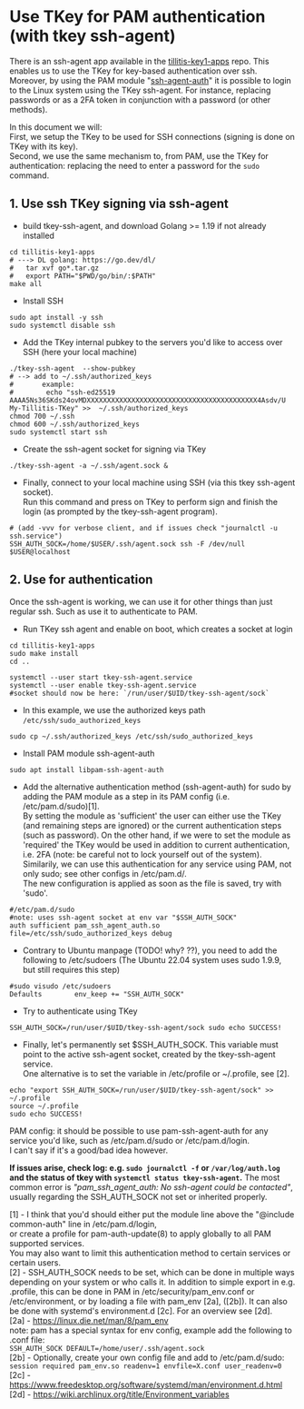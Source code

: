 # Use TKey for PAM authentication (with tkey ssh-agent)

There is an ssh-agent app available in the [tillitis-key1-apps](https://github.com/tillitis/tillitis-key1-apps) repo.
This enables us to use the TKey for key-based authentication over ssh.
Moreover, by using the PAM module "[ssh-agent-auth](https://manpages.ubuntu.com/manpages/bionic/man8/pam_ssh_agent_auth.8.html)" it is possible to login to the Linux system using the TKey ssh-agent.
For instance, replacing passwords or as a 2FA token in conjunction with a password (or other methods).

In this document we will: \
First, we setup the TKey to be used for SSH connections (signing is done on TKey with its key). \
Second, we use the same mechanism to, from PAM, use the TKey for authentication: replacing the need to enter a password for the `sudo` command.

## 1. Use ssh TKey signing via ssh-agent


- build tkey-ssh-agent, and download Golang >= 1.19 if not already installed

```
cd tillitis-key1-apps
# ---> DL golang: https://go.dev/dl/
#   tar xvf go*.tar.gz
#   export PATH="$PWD/go/bin/:$PATH"
make all
```

- Install SSH

```
sudo apt install -y ssh
sudo systemctl disable ssh
```

- Add the TKey internal pubkey to the servers you'd like to access over SSH (here your local machine)

```
./tkey-ssh-agent  --show-pubkey
# --> add to ~/.ssh/authorized_keys
#       example:
#        echo "ssh-ed25519 AAAA5Ns36SKds24ovMDXXXXXXXXXXXXXXXXXXXXXXXXXXXXXXXXXXXXXXXXXX4Asdv/U My-Tillitis-TKey" >>  ~/.ssh/authorized_keys
chmod 700 ~/.ssh
chmod 600 ~/.ssh/authorized_keys
sudo systemctl start ssh
```

- Create the ssh-agent socket for signing via TKey

```
./tkey-ssh-agent -a ~/.ssh/agent.sock &
```

- Finally, connect to your local machine using SSH (via this tkey ssh-agent socket). \
Run this command and press on TKey to perform sign and finish the login (as prompted by the tkey-ssh-agent program).

```
# (add -vvv for verbose client, and if issues check "journalctl -u ssh.service")
SSH_AUTH_SOCK=/home/$USER/.ssh/agent.sock ssh -F /dev/null $USER@localhost
```


## 2. Use for authentication

Once the ssh-agent is working, we can use it for other things than just regular ssh.
Such as use it to authenticate to PAM.

- Run TKey ssh agent and enable on boot, which creates a socket at login

```
cd tillitis-key1-apps
sudo make install
cd ..

systemctl --user start tkey-ssh-agent.service
systemctl --user enable tkey-ssh-agent.service
#socket should now be here: `/run/user/$UID/tkey-ssh-agent/sock`
```

- In this example, we use the authorized keys path `/etc/ssh/sudo_authorized_keys`

```
sudo cp ~/.ssh/authorized_keys /etc/ssh/sudo_authorized_keys
```

- Install PAM module ssh-agent-auth

```
sudo apt install libpam-ssh-agent-auth
```

- Add the alternative authentication method (ssh-agent-auth) for sudo by adding the PAM module as a step in its PAM config (i.e. /etc/pam.d/sudo)[1]. \
By setting the module as 'sufficient' the user can either use the TKey (and remaining steps are ignored) or the current authentication steps (such as password).
On the other hand, if we were to set the module as 'required' the TKey would be used in addition to current authentication, i.e. 2FA (note: be careful not to lock yourself out of the system). \
Similarily, we can use this authentication for any service using PAM, not only sudo; see other configs in /etc/pam.d/. \
The new configuration is applied as soon as the file is saved, try with 'sudo'.

```
#/etc/pam.d/sudo
#note: uses ssh-agent socket at env var "$SSH_AUTH_SOCK"
auth sufficient pam_ssh_agent_auth.so file=/etc/ssh/sudo_authorized_keys debug
```

- Contrary to Ubuntu manpage (TODO! why? ??), you need to add the following to /etc/sudoers (The Ubuntu 22.04 system uses sudo 1.9.9, but still requires this step)

```
#sudo visudo /etc/sudoers
Defaults        env_keep += "SSH_AUTH_SOCK"
```

- Try to authenticate using TKey

```
SSH_AUTH_SOCK=/run/user/$UID/tkey-ssh-agent/sock sudo echo SUCCESS!
```

- Finally, let's permanently set $SSH_AUTH_SOCK. This variable must point to the active ssh-agent socket, created by the tkey-ssh-agent service. \
One alternative is to set the variable in /etc/profile or ~/.profile, see [2].
```
echo "export SSH_AUTH_SOCK=/run/user/$UID/tkey-ssh-agent/sock" >> ~/.profile
source ~/.profile
sudo echo SUCCESS!
```

PAM config: it should be possible to use pam-ssh-agent-auth for any service you'd like, such as /etc/pam.d/sudo or /etc/pam.d/login. \
I can't say if it's a good/bad idea however.

**If issues arise, check log: e.g. `sudo journalctl -f` or `/var/log/auth.log` and the status of tkey with `systemctl status tkey-ssh-agent`.**
The most common error is _"pam_ssh_agent_auth: No ssh-agent could be contacted"_, usually regarding the SSH_AUTH_SOCK not set or inherited properly.

[1] - I think that you'd should either put the module line above the "@include common-auth" line in /etc/pam.d/login, \
or create a profile for pam-auth-update(8) to apply globally to all PAM supported services. \
You may also want to limit this authentication method to certain services or certain users. \
[2] - SSH_AUTH_SOCK needs to be set, which can be done in multiple ways depending on your system or who calls it. In addition to simple export in e.g. .profile, this can be done in PAM in /etc/security/pam_env.conf or /etc/environment, or by loading a file with pam_env [2a], ([2b]). It can also be done with systemd's environment.d [2c]. For an overview see [2d]. \
[2a] - https://linux.die.net/man/8/pam_env \
note: pam has a special syntax for env config, example add the following to .conf file: \
`SSH_AUTH_SOCK DEFAULT=/home/user/.ssh/agent.sock`\
[2b] - Optionally, create your own config file and add to /etc/pam.d/sudo: \
`session required pam_env.so readenv=1 envfile=X.conf user_readenv=0` \
[2c] - https://www.freedesktop.org/software/systemd/man/environment.d.html \
[2d] - https://wiki.archlinux.org/title/Environment_variables
